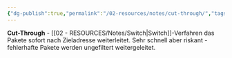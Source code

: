 ```yaml
---
{"dg-publish":true,"permalink":"/02-resources/notes/cut-through/","tags":["switch/verfahren","weiterleitung/schnell"],"noteIcon":"","updated":"2025-08-28T20:50:27.000+02:00"}
---
```



**Cut-Through** - [[02 - RESOURCES/Notes/Switch\|Switch]]-Verfahren das Pakete sofort nach Zieladresse weiterleitet.
Sehr schnell aber riskant - fehlerhafte Pakete werden ungefiltert weitergeleitet.
